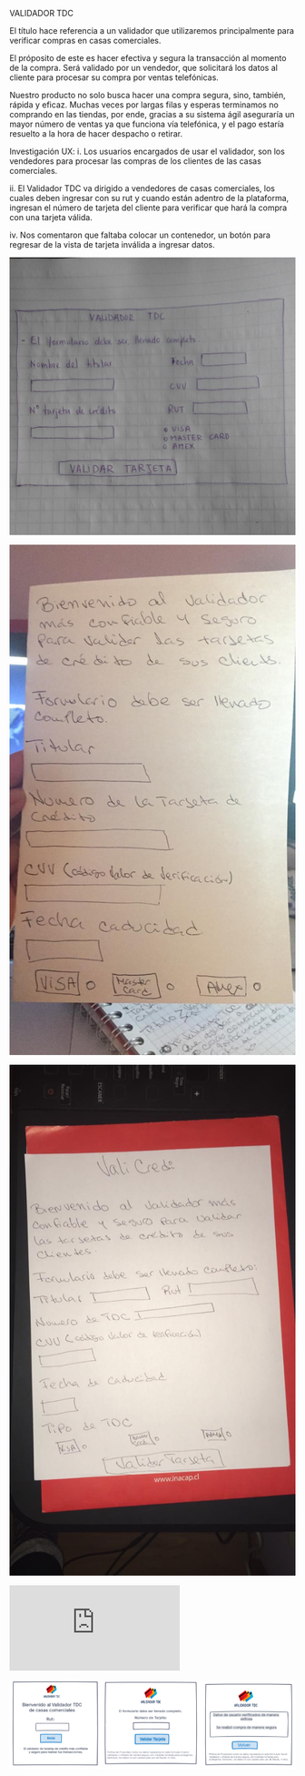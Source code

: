 VALIDADOR TDC 

El título hace referencia a un validador que utilizaremos principalmente para verificar compras en casas comerciales.

El próposito de este es hacer efectiva y segura la transacción al momento de la compra. Será validado por un vendedor, que solicitará los datos al cliente para procesar su compra por ventas telefónicas.

Nuestro producto no solo busca hacer una compra segura, sino, también, rápida y eficaz. Muchas veces por largas filas y esperas terminamos no comprando en las tiendas, por ende, gracias a su sistema ágil aseguraría un mayor número de ventas ya que funciona vía telefónica, y el pago estaría resuelto a la hora de hacer despacho o retirar.

Investigación UX:
i. Los usuarios encargados de usar el validador, son los vendedores para procesar las compras de los clientes de las casas comerciales.

ii. El Validador TDC va dirigido a vendedores de casas comerciales, los cuales deben ingresar con su rut y cuando están adentro de la plataforma, ingresan el número de tarjeta del cliente para verificar que hará la compra con una tarjeta válida.

iv. Nos comentaron que faltaba colocar un contenedor, un botón para regresar de la vista de tarjeta inválida a ingresar datos. 

![BocetoPapelMaritzu](https://github.com/BarbaraFrancia/SCL014-card-validation/blob/master/BocetopapelMaritzu1.jpg?raw=true)

![BocetoPapelBarbara1](https://github.com/BarbaraFrancia/SCL014-card-validation/blob/master/BocetopapelBarbara1.jpg?raw=true)

![BocetoPapelBarbara2](https://github.com/BarbaraFrancia/SCL014-card-validation/blob/master/BocetopapelBarbara2.jpg?raw=true)

![BocetoGoogle](https://github.com/BarbaraFrancia/SCL014-card-validation/blob/master/BocetoGoogle.pdf?raw=true)

![PrototipoInvision](https://github.com/BarbaraFrancia/SCL014-card-validation/blob/master/Prototipo.png?raw=true)
